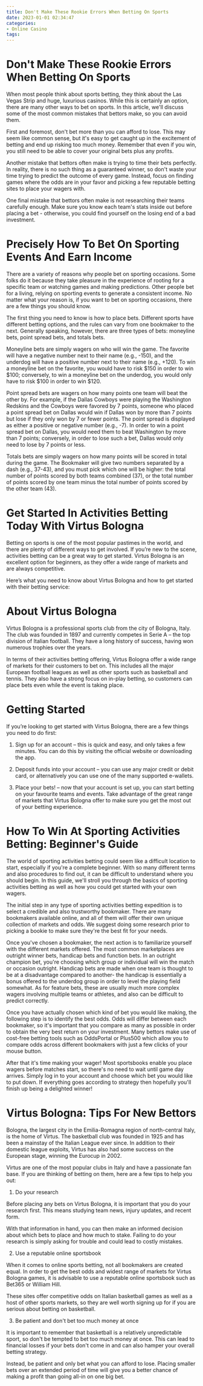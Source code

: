 ```yaml
---
title: Don't Make These Rookie Errors When Betting On Sports
date: 2023-01-01 02:34:47
categories:
- Online Casino
tags:
---
```



#  Don't Make These Rookie Errors When Betting On Sports

When most people think about sports betting, they think about the Las Vegas Strip and huge, luxurious casinos. While this is certainly an option, there are many other ways to bet on sports. In this article, we'll discuss some of the most common mistakes that bettors make, so you can avoid them.

First and foremost, don't bet more than you can afford to lose. This may seem like common sense, but it's easy to get caught up in the excitement of betting and end up risking too much money. Remember that even if you win, you still need to be able to cover your original bets plus any profits.

Another mistake that bettors often make is trying to time their bets perfectly. In reality, there is no such thing as a guaranteed winner, so don't waste your time trying to predict the outcome of every game. Instead, focus on finding games where the odds are in your favor and picking a few reputable betting sites to place your wagers with.

One final mistake that bettors often make is not researching their teams carefully enough. Make sure you know each team's stats inside out before placing a bet - otherwise, you could find yourself on the losing end of a bad investment.

#  Precisely How To Bet On Sporting Events And Earn Income

There are a variety of reasons why people bet on sporting occasions. Some folks do it because they take pleasure in the experience of rooting for a specific team or watching games and making predictions. Other people bet for a living, relying on sporting events to generate a consistent income. No matter what your reason is, if you want to bet on sporting occasions, there are a few things you should know.

The first thing you need to know is how to place bets. Different sports have different betting options, and the rules can vary from one bookmaker to the next. Generally speaking, however, there are three types of bets: moneyline bets, point spread bets, and totals bets.

Moneyline bets are simply wagers on who will win the game. The favorite will have a negative number next to their name (e.g., -150), and the underdog will have a positive number next to their name (e.g., +120). To win a moneyline bet on the favorite, you would have to risk $150 in order to win $100; conversely, to win a moneyline bet on the underdog, you would only have to risk $100 in order to win $120.

Point spread bets are wagers on how many points one team will beat the other by. For example, if the Dallas Cowboys were playing the Washington Redskins and the Cowboys were favored by 7 points, someone who placed a point spread bet on Dallas would win if Dallas won by more than 7 points but lose if they only won by 7 or fewer points. The point spread is displayed as either a positive or negative number (e.g., -7). In order to win a point spread bet on Dallas, you would need them to beat Washington by more than 7 points; conversely, in order to lose such a bet, Dallas would only need to lose by 7 points or less.

Totals bets are simply wagers on how many points will be scored in total during the game. The Bookmaker will give two numbers separated by a dash (e.g., 37-43), and you must pick which one will be higher: the total number of points scored by both teams combined (37), or the total number of points scored by one team minus the total number of points scored by the other team (43).

#  Get Started In Activities Betting Today With Virtus Bologna

Betting on sports is one of the most popular pastimes in the world, and there are plenty of different ways to get involved. If you’re new to the scene, activities betting can be a great way to get started. Virtus Bologna is an excellent option for beginners, as they offer a wide range of markets and are always competitive.

Here’s what you need to know about Virtus Bologna and how to get started with their betting service:

# About Virtus Bologna

Virtus Bologna is a professional sports club from the city of Bologna, Italy. The club was founded in 1897 and currently competes in Serie A – the top division of Italian football. They have a long history of success, having won numerous trophies over the years.

In terms of their activities betting offering, Virtus Bologna offer a wide range of markets for their customers to bet on. This includes all the major European football leagues as well as other sports such as basketball and tennis. They also have a strong focus on in-play betting, so customers can place bets even while the event is taking place.

# Getting Started

If you’re looking to get started with Virtus Bologna, there are a few things you need to do first:

1. Sign up for an account – this is quick and easy, and only takes a few minutes. You can do this by visiting the official website or downloading the app.


2. Deposit funds into your account – you can use any major credit or debit card, or alternatively you can use one of the many supported e-wallets.

3. Place your bets! – now that your account is set up, you can start betting on your favourite teams and events. Take advantage of the great range of markets that Virtus Bologna offer to make sure you get the most out of your betting experience.

#  How To Win At Sporting Activities Betting: Beginner's Guide

The world of sporting activities betting could seem like a difficult location to start, especially if you're a complete beginner. With so many different terms and also procedures to find out, it can be difficult to understand where you should begin. In this guide, we'll stroll you through the basics of sporting activities betting as well as how you could get started with your own wagers.

The initial step in any type of sporting activities betting expedition is to select a credible and also trustworthy bookmaker. There are many bookmakers available online, and all of them will offer their own unique collection of markets and odds. We suggest doing some research prior to picking a bookie to make sure they're the best fit for your needs.

Once you've chosen a bookmaker, the next action is to familiarize yourself with the different markets offered. The most common marketplaces are outright winner bets, handicap bets and function bets. In an outright champion bet, you're choosing which group or individual will win the match or occasion outright. Handicap bets are made when one team is thought to be at a disadvantage compared to another- the handicap is essentially a bonus offered to the underdog group in order to level the playing field somewhat. As for feature bets, these are usually much more complex wagers involving multiple teams or athletes, and also can be difficult to predict correctly.

Once you have actually chosen which kind of bet you would like making, the following step is to identify the best odds. Odds will differ between each bookmaker, so it's important that you compare as many as possible in order to obtain the very best return on your investment. Many bettors make use of cost-free betting tools such as OddsPortal or Plus500 which allow you to compare odds across different bookmakers with just a few clicks of your mouse button.

After that it's time making your wager! Most sportsbooks enable you place wagers before matches start, so there's no need to wait until game day arrives. Simply log in to your account and choose which bet you would like to put down. If everything goes according to strategy then hopefully you'll finish up being a delighted winner!

#  Virtus Bologna: Tips For New Bettors

Bologna, the largest city in the Emilia-Romagna region of north-central Italy, is the home of Virtus. The basketball club was founded in 1925 and has been a mainstay of the Italian League ever since. In addition to their domestic league exploits, Virtus has also had some success on the European stage, winning the Eurocup in 2002.

Virtus are one of the most popular clubs in Italy and have a passionate fan base. If you are thinking of betting on them, here are a few tips to help you out:

1. Do your research

Before placing any bets on Virtus Bologna, it is important that you do your research first. This means studying team news, injury updates, and recent form.

With that information in hand, you can then make an informed decision about which bets to place and how much to stake. Failing to do your research is simply asking for trouble and could lead to costly mistakes.

2. Use a reputable online sportsbook

When it comes to online sports betting, not all bookmakers are created equal. In order to get the best odds and widest range of markets for Virtus Bologna games, it is advisable to use a reputable online sportsbook such as Bet365 or William Hill.

These sites offer competitive odds on Italian basketball games as well as a host of other sports markets, so they are well worth signing up for if you are serious about betting on basketball.

3. Be patient and don't bet too much money at once

It is important to remember that basketball is a relatively unpredictable sport, so don't be tempted to bet too much money at once. This can lead to financial losses if your bets don't come in and can also hamper your overall betting strategy.

Instead, be patient and only bet what you can afford to lose. Placing smaller bets over an extended period of time will give you a better chance of making a profit than going all-in on one big bet.